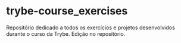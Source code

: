 # trybe-course_exercises
Repositório dedicado a todos os exercícios e projetos desenvolvidos durante o curso da Trybe.
Edição no repositório.
